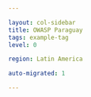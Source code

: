 ```yaml
---

layout: col-sidebar
title: OWASP Paraguay
tags: example-tag
level: 0

region: Latin America

auto-migrated: 1

---
```



<!-- Standard Chapter Page Template
This is an example of a Project or Chapter page.
Please change these items to indicate the actual information you wish to present. In addition to this information, the 'front-matter' above the text should be modified to reflect your actual information.  An explanation of each of the front-matter items is below:

{front matter for this file}

```
- layout: This is the layout used by project and chapter pages.  You should leave this value as col-sidebar
- title: This is the title of your project or chapter page, usually the name.  For example, OWASP Zed Attack Proxy or OWASP Baltimore
- tags: This is a space-delimited list of tags you associate with your project or chapter.  If you are using tabs, at least one of these tags should be unique in order to be used in the tabs files (an example tab is included in this repo) 
- region: This is the region you are in according to our data
```

{copy for this file (index.md)}
Replace the text above the commented area with your information in the format below:
```
# Sobre el capítulo OWASP Paraguay
El capitulo OWASP Paraguay comenzó en el año 2012 con el fin de difundir temas de Seguridad en Aplicaciones en Paraguay. El fundador del capítulo en Paraguay es Hector Aguirre y actualmente el capítulo se gestiona en conjunto en formato de co-líderes; además se cuenta con un grupo estable de colaboradores que participan activamente en las actividades del capítulo local, organización de eventos y talleres.

Buscamos difundir temas de Seguridad en Aplicaciones Web, concientizar y sensibilizar tanto a organizaciones, empresas, Universidades, estudiantes, desarrolladores y arquitectos. Esta difusión se realiza mediante eventos de capacitación y de charlas.

### Sin fines de lucro, organización de voluntarios:
* Todos los miembros son voluntarios
* Todo el trabajo es donado por los patrocinadores

### Proporcionar recursos gratuitos para la comunidad
* Publicaciones, artículos, normas
* Software de Testeo y Capacitación
* Capítulos locales & Listas de correo

### Soportada a través de patrocinios
* Apoyo financiero a través de empresas o patrocinadores
* Patrocinios personales de los miembros
## ¿Cómo puedo participar?

### Individualmente
* Sumándose al equipo de organización de OWASP Paraguay.
* Participando de eventos, reuniones de coordinación y participar en el crecimiento del capítulo local, difundir proyectos y colaborar con la presentación de proyectos en busca de fondos
* Realizando donaciones para el capítulo local, para el apoyo de proyectos y eventos

### Universidad o centro educativo
Las universidades y centros educativos que apoyan a OWASP cuentan con los siguientes beneficios:
* Aumentar la visibilidad de la universidad en todo el mundo
* OWASP y la Universidad pueden conjuntamente organizar eventos que proporcionen a los estudiantes financiamiento para realizar investigaciones basadas en la seguridad de aplicaciones
* OWASP y la Universidad pueden colaborar en la organización de seminarios para proporcionar sesiones de capacitación para estudiantes en herramientas OWASP, documentación y conocimientos de seguridad.

ES SIN COSTO!

Nota: Esto apunta a que la Universidad en su conjunto se involucre con OWASP. Esto no implica la membresia individual u organizacional de los estudiantes y/o profesores de la Universidad. Sin embargo, se invita a todos los estudiantes y profesores a explorar los beneficios de convertirse en un miembro OWASP.

### Empresa
* Realizando donaciones para el capítulo local, para el apoyo de proyectos y eventos



```
{info.md}

This separate file is where you should place links to your Google Group and Meetup page. It will be automatically rendered in the column sidebar.

{leaders.md}

Another separate file that should simply include each leaders name with mailto link as a list. It will also be automatically rendered in the column sidebar.

-->
